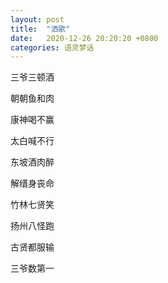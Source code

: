 ```yaml
---
layout: post
title:  "洒歌"
date:   2020-12-26 20:20:20 +0800
categories: 语灵梦话
---
```


三爷三顿酒

朝朝鱼和肉

康神喝不赢

太白喊不行

东坡酒肉醉

解缙身丧命

竹林七贤笑

扬州八怪跑

古贤都服输

三爷数第一